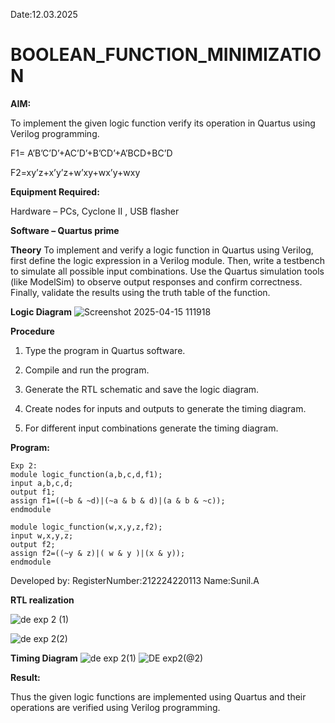 Date:12.03.2025
# BOOLEAN_FUNCTION_MINIMIZATION

**AIM:**

To implement the given logic function verify its operation in Quartus using Verilog programming.

F1= A’B’C’D’+AC’D’+B’CD’+A’BCD+BC’D 

F2=xy’z+x’y’z+w’xy+wx’y+wxy

**Equipment Required:**

Hardware – PCs, Cyclone II , USB flasher

**Software – Quartus prime**

**Theory**
To implement and verify a logic function in Quartus using Verilog, first define the logic expression in a Verilog module. Then, write a testbench to simulate all possible input combinations. Use the Quartus simulation tools (like ModelSim) to observe output responses and confirm correctness. Finally, validate the results using the truth table of the function.

**Logic Diagram**
![Screenshot 2025-04-15 111918](https://github.com/user-attachments/assets/2e43434e-9e2b-42a3-9d8f-79dd39b8ca6a)

**Procedure**

1.	Type the program in Quartus software.

2.	Compile and run the program.

3.	Generate the RTL schematic and save the logic diagram.

4.	Create nodes for inputs and outputs to generate the timing diagram.

5.	For different input combinations generate the timing diagram.


**Program:**

```
Exp 2:
module logic_function(a,b,c,d,f1);
input a,b,c,d;
output f1;
assign f1=((~b & ~d)|(~a & b & d)|(a & b & ~c));
endmodule

module logic_function(w,x,y,z,f2);
input w,x,y,z;
output f2;
assign f2=((~y & z)|( w & y )|(x & y));
endmodule	

```

Developed by: RegisterNumber:212224220113
Name:Sunil.A


**RTL realization**

![de exp 2 (1)](https://github.com/user-attachments/assets/96c2cbf5-f24b-4298-8ffd-8306265f1d5c)


![de exp 2(2)](https://github.com/user-attachments/assets/3be2738b-39f5-4ae2-8387-c12e69c94ed9)



**Timing Diagram**
![de exp 2(1)](https://github.com/user-attachments/assets/f5d9ce83-e8ab-489b-95d2-7b4ff1470722)
![DE exp2(@2)](https://github.com/user-attachments/assets/dd8a9a80-df5a-4b53-8aa2-84f8e6b3ff67)

**Result:**

Thus the given logic functions are implemented using  Quartus and their operations are verified using Verilog programming.

